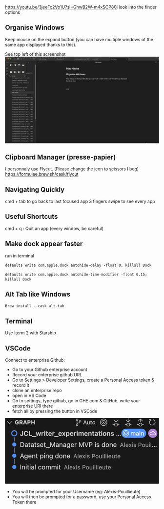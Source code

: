 https://youtu.be/3jeeFc2Vo1U?si=GhwB2W-m4xSCP80j
look into the finder options
## Organise Windows
Keep mouse on the expand button (you can have multiple windows of the same app displayed thanks to this). 

See top left of this screenshot
![Screenshot 2025-04-08 at 16.10.26.png](https://github.com/AlexisP1909/MacHacks/blob/main/Screenshot%202025-04-08%20at%2016.10.26.png)
## Clipboard Manager (presse-papier) 
I personnaly use Flycut. (Please change the icon to scissors I beg)
https://formulae.brew.sh/cask/flycut

## Navigating Quickly

cmd + tab to go back to last focused app
3 fingers swipe to see every app

## Useful Shortcuts
cmd + q : Quit an app (every window, be careful)

## Make dock appear faster

run in terminal
```
defaults write com.apple.dock autohide-delay -float 0; killall Dock
```

```
defaults write com.apple.dock autohide-time-modifier -float 0.15; killall Dock
```
## Alt Tab like Windows
```
Brew install --cask alt-tab
```
## Terminal
Use Iterm 2 with Starship

## VSCode
Connect to enterprise Github:
- Go to your Github enterprise account
- Record your enterprise github URL
- Go to Settings > Developer Settings, create a Personal Access token & record it
- clone an enterprise repo
- open in VS Code
- Go to settings, type github, go in GHE.com & GitHub, write your enterprise URI there
- fetch all by pressing the button in VSCode

![Screenshot 2025-04-28 at 15.51.10.png](https://github.com/AlexisP1909/MacHacks/blob/main/Screenshot%202025-04-28%20at%2015.51.10.png)

- You will be prompted for your Username (eg: Alexis-Pouillieute)
- You will then be prompted for a password, use your Personal Access Token there
